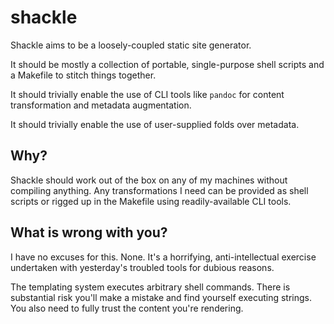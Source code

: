 # shackle

Shackle aims to be a loosely-coupled static site generator.

It should be mostly a collection of portable, single-purpose shell
scripts and a Makefile to stitch things together.

It should trivially enable the use of CLI tools like `pandoc` for
content transformation and metadata augmentation.

It should trivially enable the use of user-supplied folds over
metadata.

## Why?

Shackle should work out of the box on any of my machines
without compiling anything. Any transformations I need can be provided
as shell scripts or rigged up in the Makefile using readily-available
CLI tools.

## What is wrong with you?

I have no excuses for this. None. It's a horrifying, anti-intellectual
exercise undertaken with yesterday's troubled tools for dubious
reasons.

The templating system executes arbitrary shell commands. There is
substantial risk you'll make a mistake and find yourself executing
strings. You also need to fully trust the content you're rendering.
